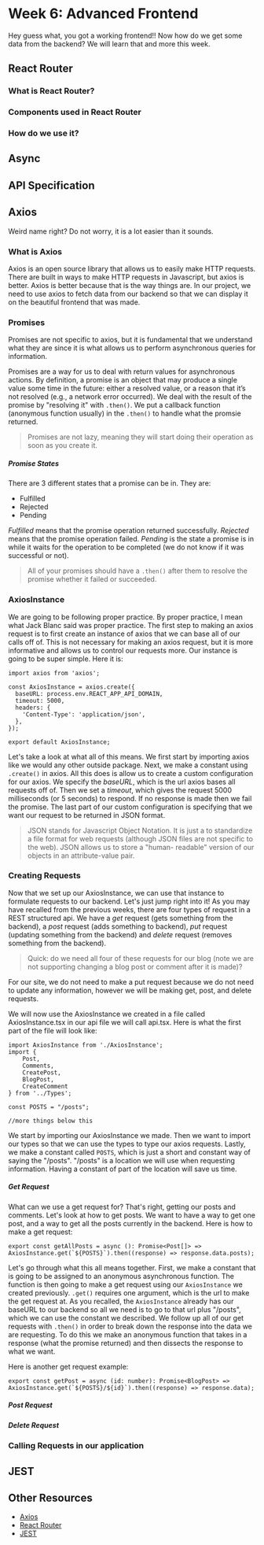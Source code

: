 # Week 6: Advanced Frontend

Hey guess what, you got a working frontend!! Now how do we get some data from the backend? We will 
learn that and more this week.

## React Router

### What is React Router?

### Components used in React Router

### How do we use it?

## Async

## API Specification

## Axios

Weird name right? Do not worry, it is a lot easier than it sounds.

### What is Axios

Axios is an open source library that allows us to easily make HTTP requests. There are built in ways
to make HTTP requests in Javascript, but axios is better. Axios is better because that is the 
way things are. In our project, we need to use axios to fetch data from our backend so that we 
can display it on the beautiful frontend that was made.

### Promises

Promises are not specific to axios, but it is fundamental that we understand what they are
since it is what allows us to perform asynchronous queries for information.

Promises are a way for us to deal with return values for asynchronous actions. By definition, 
a promise is an object that may produce a single value some time in the future: either a 
resolved value, or a reason that it’s not resolved (e.g., a network error occurred). We deal with
the result of the promise by "resolving it" with `.then()`. We put a callback function (anonymous 
function usually) in the `.then()` to handle what the promsie returned.

> Promises are not lazy, meaning they will start doing their operation as soon as you create it.

##### Promise States
There are 3 different states that a promise can be in. They are:
- Fulfilled
- Rejected
- Pending

*Fulfilled* means that the promise operation returned successfully. *Rejected* means that the 
promise operation failed. *Pending* is the state a promise is in while it waits for the operation
to be completed (we do not know if it was successful or not).

> All of your promises should have a `.then()` after them to resolve the promise whether it
>failed or succeeded. 

### AxiosInstance

We are going to be following proper practice. By proper practice, I mean what Jack Blanc said was
proper practice. The first step to making an axios request is to first create an instance of axios
that we can base all of our calls off of. This is not necessary for making an axios request, but it
is more informative and allows us to control our requests more. Our instance is going to be super 
simple. Here it is:

```
import axios from 'axios';

const AxiosInstance = axios.create({
  baseURL: process.env.REACT_APP_API_DOMAIN,
  timeout: 5000,
  headers: {
    'Content-Type': 'application/json',
  },
});

export default AxiosInstance;
``` 

Let's take a look at what all of this means. We first start by importing axios like we would any
other outside package. Next, we make a constant using `.create()` in axios. All this does is allow
us to create a custom configuration for our axios. We specify the *baseURL*, which is the url axios
bases all requests off of. Then we set a *timeout*, which gives the request 5000 milliseconds (or 
5 seconds) to respond. If no response is made then we fail the promise. The last part of our custom
configuration is specifying that we want our request to be returned in JSON format. 

> JSON stands for Javascript Object Notation. It is just a to standardize a file format for
>web requests (although JSON files are not specific to the web). JSON allows us to store a "human-
>readable" version of our objects in an attribute-value pair.

### Creating Requests

Now that we set up our AxiosInstance, we can use that instance to formulate requests to our backend.
Let's just jump right into it! As you may have recalled from the previous weeks, there are four
types of request in a REST structured api. We have a *get* request (gets something from the 
backend), a *post* request (adds something to backend), *put* request (updating something from the 
backend) and *delete* request (removes something from the backend). 

> Quick: do we need all four of these requests for our blog (note we are not supporting changing
>a blog post or comment after it is made)?

For our site, we do not need
to make a put request because we do not need to update any information, however we will be making
get, post, and delete requests.

We will now use the AxiosInstance we created in a file called AxiosInstance.tsx in our api file
we will call api.tsx. Here is what the first part of the file will look like:

```
import AxiosInstance from './AxiosInstance';
import { 
    Post, 
    Comments,
    CreatePost,
    BlogPost,
    CreateComment
} from '../Types';

const POSTS = "/posts";

//more things below this
``` 

We start by importing our AxiosInstance we made. Then we want to import our types so that we can 
use the types to type our axios requests. Lastly, we make a constant called `POSTS`, which is just
a short and constant way of saying the "/posts". "/posts" is a location we will use when requesting
information. Having a constant of part of the location will save us time.


##### Get Request

What can we use a get request for? That's right, getting our posts and comments. Let's look at how
to get posts. We want to have a way to get one post, and a way to get all the posts currently in
the backend. Here is how to make a get request: 

```
export const getAllPosts = async (): Promise<Post[]> => AxiosInstance.get(`${POSTS}`).then((response) => response.data.posts);
```

Let's go through what this all means together. First, we make a constant that is going to be
assigned to an anonymous asynchronous function. The function is then going to make a get request
using our `AxiosInstance` we created previously. `.get()` requires one argument, which is the url
to make the get request at. As you recalled, the `AxiosInstance` already has our baseURL to our
backend so all we need is to go to that url plus "/posts", which we can use the constant we 
described. We follow up all of our get requests with `.then()` in order to break down the response
into the data we are requesting. To do this we make an anonymous function that takes in a response
(what the promise returned) and then dissects the response to what we want.

Here is another get request example:

```
export const getPost = async (id: number): Promise<BlogPost> => AxiosInstance.get(`${POSTS}/${id}`).then((response) => response.data);
```

##### Post Request

##### Delete Request

### Calling Requests in our application

## JEST

## Other Resources

- [Axios](https://www.npmjs.com/package/axios)
- [React Router](https://www.freecodecamp.org/news/a-complete-beginners-guide-to-react-router-include-router-hooks/)
- [JEST](https://jestjs.io/)

